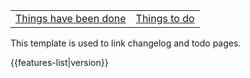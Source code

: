 <includeonly>

<div style="text-align: center;">

|                                                       |                                         |
|-------------------------------------------------------|-----------------------------------------|
| [Things have been done](Changelog/{{{1}}} "wikilink") | [Things to do](TODO/{{{1}}} "wikilink") |

</div>

</includeonly><noinclude> This template is used to link changelog and
todo pages.

{{features-list\|version}} </noinclude>